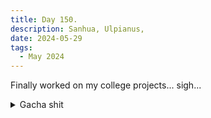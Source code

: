 ```yaml
---
title: Day 150.
description: Sanhua, Ulpianus, 
date: 2024-05-29
tags: 
  - May 2024
---
```


Finally worked on my college projects... sigh...

<details>
<summary>
Gacha shit
</summary>

Wuthering Waves' Sanhua. That's it.

<a href="https://imgur.com/jRHRkUN"><img src="https://i.imgur.com/jRHRkUN.png" title="Sanhua obtained" width="500px" alt="Sanhua obtained"/></a>

Arknights' Abyssal Hunter, Ulpianus. That's it.

<a href="https://imgur.com/IXsTD00"><img src="https://i.imgur.com/IXsTD00.png" title="Ulpianus announced" width="500px" alt="Ulpianus announced"/></a>

Arknights' Hoshiguma. Jesus fucking Christ. That's it.

<a href="https://imgur.com/NH4ojWQ"><img src="https://i.imgur.com/NH4ojWQ.png" title="New Hoshiguma Skin" width="500px" alt="New Hoshiguma Skin"/></a>
</details>
